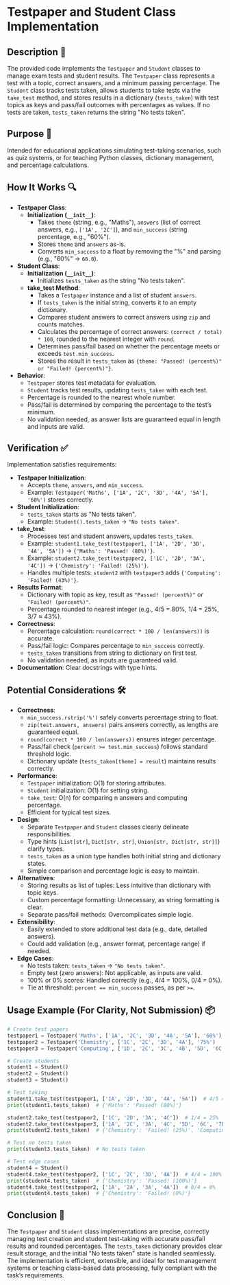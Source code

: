 # Testpaper and Student Class Implementation

## Description 📝

The provided code implements the `Testpaper` and `Student` classes to manage exam tests and student results.
The `Testpaper` class represents a test with a topic, correct answers, and a minimum passing percentage.
The `Student` class tracks tests taken, allows students to take tests via the `take_test` method, and stores results in a dictionary (`tests_taken`) with test topics as keys and pass/fail outcomes with percentages as values.
If no tests are taken, `tests_taken` returns the string "No tests taken".

## Purpose 🎯

Intended for educational applications simulating test-taking scenarios, such as quiz systems, or for teaching Python classes, dictionary management, and percentage calculations.

## How It Works 🔍

-   **Testpaper Class**:
    -   **Initialization (`__init__`)**:
        -   Takes `theme` (string, e.g., "Maths"), `answers` (list of correct answers, e.g., `['1A', '2C']`), and `min_success` (string percentage, e.g., "60%").
        -   Stores `theme` and `answers` as-is.
        -   Converts `min_success` to a float by removing the "%" and parsing (e.g., "60%" → `60.0`).
-   **Student Class**:
    -   **Initialization (`__init__`)**:
        -   Initializes `tests_taken` as the string "No tests taken".
    -   **take_test Method**:
        -   Takes a `Testpaper` instance and a list of student `answers`.
        -   If `tests_taken` is the initial string, converts it to an empty dictionary.
        -   Compares student answers to correct answers using `zip` and counts matches.
        -   Calculates the percentage of correct answers: `(correct / total) * 100`, rounded to the nearest integer with `round`.
        -   Determines pass/fail based on whether the percentage meets or exceeds `test.min_success`.
        -   Stores the result in `tests_taken` as `{theme: "Passed! (percent%)" or "Failed! (percent%)"}`.
-   **Behavior**:
    -   `Testpaper` stores test metadata for evaluation.
    -   `Student` tracks test results, updating `tests_taken` with each test.
    -   Percentage is rounded to the nearest whole number.
    -   Pass/fail is determined by comparing the percentage to the test’s minimum.
    -   No validation needed, as answer lists are guaranteed equal in length and inputs are valid.

## Verification ✅

Implementation satisfies requirements:

-   **Testpaper Initialization**:
    -   Accepts `theme`, `answers`, and `min_success`.
    -   Example: `Testpaper('Maths', ['1A', '2C', '3D', '4A', '5A'], '60%')` stores correctly.
-   **Student Initialization**:
    -   `tests_taken` starts as "No tests taken".
    -   Example: `Student().tests_taken` → `"No tests taken"`.
-   **take_test**:
    -   Processes test and student answers, updates `tests_taken`.
    -   Example: `student1.take_test(testpaper1, ['1A', '2D', '3D', '4A', '5A'])` → `{'Maths': 'Passed! (80%)'}`.
    -   Example: `student2.take_test(testpaper2, ['1C', '2D', '3A', '4C'])` → `{'Chemistry': 'Failed! (25%)'}`.
    -   Handles multiple tests: `student2` with `testpaper3` adds `{'Computing': 'Failed! (43%)'}`.
-   **Results Format**:
    -   Dictionary with topic as key, result as `"Passed! (percent%)"` or `"Failed! (percent%)"`.
    -   Percentage rounded to nearest integer (e.g., 4/5 = 80%, 1/4 = 25%, 3/7 ≈ 43%).
-   **Correctness**:
    -   Percentage calculation: `round(correct * 100 / len(answers))` is accurate.
    -   Pass/fail logic: Compares percentage to `min_success` correctly.
    -   `tests_taken` transitions from string to dictionary on first test.
    -   No validation needed, as inputs are guaranteed valid.
-   **Documentation**: Clear docstrings with type hints.

## Potential Considerations 🛠️

-   **Correctness**:
    -   `min_success.rstrip('%')` safely converts percentage string to float.
    -   `zip(test.answers, answers)` pairs answers correctly, as lengths are guaranteed equal.
    -   `round(correct * 100 / len(answers))` ensures integer percentage.
    -   Pass/fail check (`percent >= test.min_success`) follows standard threshold logic.
    -   Dictionary update (`tests_taken[theme] = result`) maintains results correctly.
-   **Performance**:
    -   `Testpaper` initialization: O(1) for storing attributes.
    -   `Student` initialization: O(1) for setting string.
    -   `take_test`: O(n) for comparing n answers and computing percentage.
    -   Efficient for typical test sizes.
-   **Design**:
    -   Separate `Testpaper` and `Student` classes clearly delineate responsibilities.
    -   Type hints (`List[str]`, `Dict[str, str]`, `Union[str, Dict[str, str]]`) clarify types.
    -   `tests_taken` as a union type handles both initial string and dictionary states.
    -   Simple comparison and percentage logic is easy to maintain.
-   **Alternatives**:
    -   Storing results as list of tuples: Less intuitive than dictionary with topic keys.
    -   Custom percentage formatting: Unnecessary, as string formatting is clear.
    -   Separate pass/fail methods: Overcomplicates simple logic.
-   **Extensibility**:
    -   Easily extended to store additional test data (e.g., date, detailed answers).
    -   Could add validation (e.g., answer format, percentage range) if needed.
-   **Edge Cases**:
    -   No tests taken: `tests_taken` → `"No tests taken"`.
    -   Empty test (zero answers): Not applicable, as inputs are valid.
    -   100% or 0% scores: Handled correctly (e.g., 4/4 = 100%, 0/4 = 0%).
    -   Tie at threshold: `percent == min_success` passes, as per `>=`.

## Usage Example (For Clarity, Not Submission) 📦

```python
# Create test papers
testpaper1 = Testpaper('Maths', ['1A', '2C', '3D', '4A', '5A'], '60%')
testpaper2 = Testpaper('Chemistry', ['1C', '2C', '3D', '4A'], '75%')
testpaper3 = Testpaper('Computing', ['1D', '2C', '3C', '4B', '5D', '6C', '7A'], '75%')

# Create students
student1 = Student()
student2 = Student()
student3 = Student()

# Test taking
student1.take_test(testpaper1, ['1A', '2D', '3D', '4A', '5A'])  # 4/5 = 80%
print(student1.tests_taken)  # {'Maths': 'Passed! (80%)'}

student2.take_test(testpaper2, ['1C', '2D', '3A', '4C'])  # 1/4 = 25%
student2.take_test(testpaper3, ['1A', '2C', '3A', '4C', '5D', '6C', '7B'])  # 3/7 ≈ 43%
print(student2.tests_taken)  # {'Chemistry': 'Failed! (25%)', 'Computing': 'Failed! (43%)'}

# Test no tests taken
print(student3.tests_taken)  # No tests taken

# Test edge cases
student4 = Student()
student4.take_test(testpaper2, ['1C', '2C', '3D', '4A'])  # 4/4 = 100%
print(student4.tests_taken)  # {'Chemistry': 'Passed! (100%)'}
student4.take_test(testpaper2, ['1A', '2A', '3A', '4A'])  # 0/4 = 0%
print(student4.tests_taken)  # {'Chemistry': 'Failed! (0%)'}
```

## Conclusion 🚀

The `Testpaper` and `Student` class implementations are precise, correctly managing test creation and student test-taking with accurate pass/fail results and rounded percentages.
The `tests_taken` dictionary provides clear result storage, and the initial "No tests taken" state is handled seamlessly.
The implementation is efficient, extensible, and ideal for test management systems or teaching class-based data processing, fully compliant with the task’s requirements.
